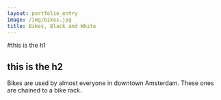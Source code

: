 ```yaml
---
layout: portfolio_entry
image: /img/bikes.jpg
title: Bikes, Black and White
---
```


#this is the h1

## this is the h2

Bikes are used by almost everyone in downtown Amsterdam. These ones are chained to a bike rack.